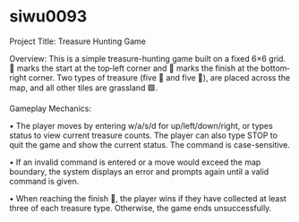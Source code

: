 # siwu0093

Project Title: Treasure Hunting Game


Overview:
This is a simple treasure-hunting game built on a fixed 6×6 grid. 
🎯 marks the start at the top‐left corner and 🏁 marks the finish at the bottom‐right corner.
Two types of treasure (five 🌸 and five 💎), are placed across the map, and all other tiles are grassland 🟩. 


Gameplay Mechanics:

•	The player moves by entering w/a/s/d for up/left/down/right, or types status to view current treasure counts. 
    The player can also type STOP to quit the game and show the current status. The command is case-sensitive.
    
•	If an invalid command is entered or a move would exceed the map boundary, 
    the system displays an error and prompts again until a valid command is given.
    
•	When reaching the finish 🏁, the player wins if they have collected at least three of each treasure type. 
    Otherwise, the game ends unsuccessfully.
